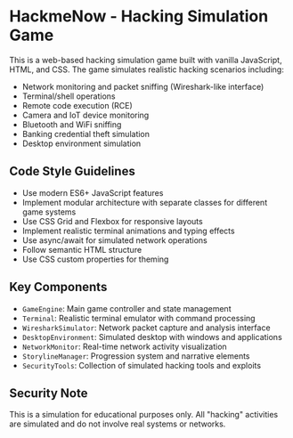 <!-- Use this file to provide workspace-specific custom instructions to Copilot. For more details, visit https://code.visualstudio.com/docs/copilot/copilot-customization#_use-a-githubcopilotinstructionsmd-file -->

# HackmeNow - Hacking Simulation Game

This is a web-based hacking simulation game built with vanilla JavaScript, HTML, and CSS. The game simulates realistic hacking scenarios including:

- Network monitoring and packet sniffing (Wireshark-like interface)
- Terminal/shell operations
- Remote code execution (RCE)
- Camera and IoT device monitoring
- Bluetooth and WiFi sniffing
- Banking credential theft simulation
- Desktop environment simulation

## Code Style Guidelines

- Use modern ES6+ JavaScript features
- Implement modular architecture with separate classes for different game systems
- Use CSS Grid and Flexbox for responsive layouts
- Implement realistic terminal animations and typing effects
- Use async/await for simulated network operations
- Follow semantic HTML structure
- Use CSS custom properties for theming

## Key Components

- `GameEngine`: Main game controller and state management
- `Terminal`: Realistic terminal emulator with command processing
- `WiresharkSimulator`: Network packet capture and analysis interface
- `DesktopEnvironment`: Simulated desktop with windows and applications
- `NetworkMonitor`: Real-time network activity visualization
- `StorylineManager`: Progression system and narrative elements
- `SecurityTools`: Collection of simulated hacking tools and exploits

## Security Note

This is a simulation for educational purposes only. All "hacking" activities are simulated and do not involve real systems or networks.
